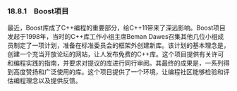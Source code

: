 ### 18.8.1　Boost项目

最近，Boost库成了C++编程的重要部分，给C++11带来了深远影响。Boost项目发起于1998年，当时的C++库工作小组主席Beman Dawes召集其他几位小组成员制定了一项计划，准备在标准委员会的框架外创建新库。该计划的基本理念是，创建一个充当开放论坛的网站，让人发布免费的C++库。这个项目提供有关许可和编程实践的指南，并要求对提议的库进行同行审阅。其最终的成果是，一系列得到高度赞扬和广泛使用的库。这个项目提供了一个环境，让编程社区能够检验和评估编程理念以及提供反馈。

